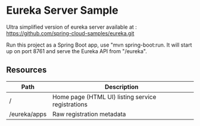 # Eureka Server Sample

Ultra simplified version of eureka server available at : https://github.com/spring-cloud-samples/eureka.git

Run this project as a Spring Boot app, use "mvn spring-boot:run.
It will start up on port 8761 and serve the Eureka API from "/eureka".

## Resources

| Path             | Description  |
|------------------|--------------|
| /                    | Home page (HTML UI) listing service registrations          |
| /eureka/apps         | Raw registration metadata |


